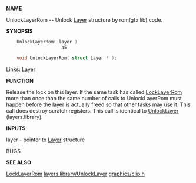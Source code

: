 
**NAME**

UnlockLayerRom -- Unlock [Layer](_OOAQ) structure by rom(gfx lib) code.

**SYNOPSIS**

```c
    UnlockLayerRom( layer )
                     a5

    void UnlockLayerRom( struct Layer * );

```
Links: [Layer](_OOAQ) 

**FUNCTION**

Release the lock on this layer. If the same task has called
[LockLayerRom](LockLayerRom) more than once than the same number of calls to
UnlockLayerRom must happen before the layer is actually freed
so that other tasks may use it.
This call does destroy scratch registers.
This call is identical to [UnlockLayer](_OSAV) (layers.library).

**INPUTS**

layer - pointer to [Layer](_OOAQ) structure

BUGS

**SEE ALSO**

[LockLayerRom](LockLayerRom) [layers.library/UnlockLayer](../layers/UnlockLayer) [graphics/clip.h](_OOAQ)
